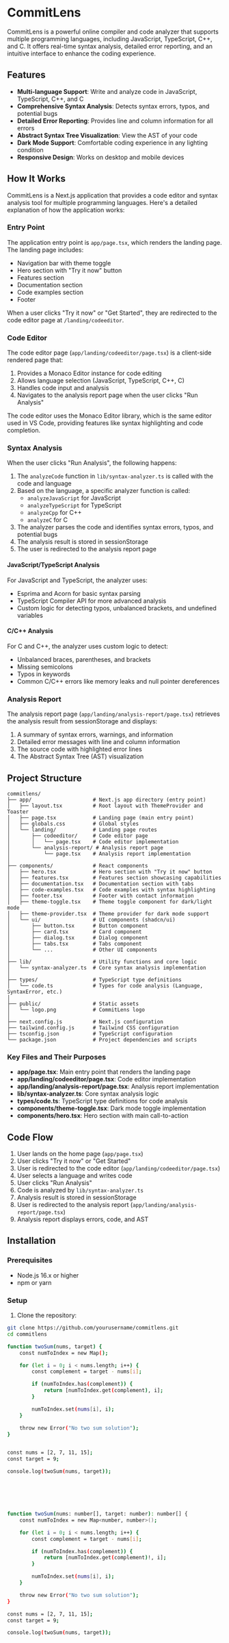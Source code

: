 # CommitLens

CommitLens is a powerful online compiler and code analyzer that supports multiple programming languages, including JavaScript, TypeScript, C++, and C. It offers real-time syntax analysis, detailed error reporting, and an intuitive interface to enhance the coding experience.

## Features

- **Multi-language Support**: Write and analyze code in JavaScript, TypeScript, C++, and C
- **Comprehensive Syntax Analysis**: Detects syntax errors, typos, and potential bugs
- **Detailed Error Reporting**: Provides line and column information for all errors
- **Abstract Syntax Tree Visualization**: View the AST of your code
- **Dark Mode Support**: Comfortable coding experience in any lighting condition
- **Responsive Design**: Works on desktop and mobile devices


## How It Works

CommitLens is a Next.js application that provides a code editor and syntax analysis tool for multiple programming languages. Here's a detailed explanation of how the application works:

### Entry Point

The application entry point is `app/page.tsx`, which renders the landing page. The landing page includes:

- Navigation bar with theme toggle
- Hero section with "Try it now" button
- Features section
- Documentation section
- Code examples section
- Footer

When a user clicks "Try it now" or "Get Started", they are redirected to the code editor page at `/landing/codeeditor`.

### Code Editor

The code editor page (`app/landing/codeeditor/page.tsx`) is a client-side rendered page that:

1. Provides a Monaco Editor instance for code editing
2. Allows language selection (JavaScript, TypeScript, C++, C)
3. Handles code input and analysis
4. Navigates to the analysis report page when the user clicks "Run Analysis"

The code editor uses the Monaco Editor library, which is the same editor used in VS Code, providing features like syntax highlighting and code completion.

### Syntax Analysis

When the user clicks "Run Analysis", the following happens:

1. The `analyzeCode` function in `lib/syntax-analyzer.ts` is called with the code and language
2. Based on the language, a specific analyzer function is called:
   - `analyzeJavaScript` for JavaScript
   - `analyzeTypeScript` for TypeScript
   - `analyzeCpp` for C++
   - `analyzeC` for C
3. The analyzer parses the code and identifies syntax errors, typos, and potential bugs
4. The analysis result is stored in sessionStorage
5. The user is redirected to the analysis report page

#### JavaScript/TypeScript Analysis

For JavaScript and TypeScript, the analyzer uses:
- Esprima and Acorn for basic syntax parsing
- TypeScript Compiler API for more advanced analysis
- Custom logic for detecting typos, unbalanced brackets, and undefined variables

#### C/C++ Analysis

For C and C++, the analyzer uses custom logic to detect:
- Unbalanced braces, parentheses, and brackets
- Missing semicolons
- Typos in keywords
- Common C/C++ errors like memory leaks and null pointer dereferences

### Analysis Report

The analysis report page (`app/landing/analysis-report/page.tsx`) retrieves the analysis result from sessionStorage and displays:

1. A summary of syntax errors, warnings, and information
2. Detailed error messages with line and column information
3. The source code with highlighted error lines
4. The Abstract Syntax Tree (AST) visualization

## Project Structure

```
commitlens/
├── app/                    # Next.js app directory (entry point)
│   ├── layout.tsx          # Root layout with ThemeProvider and Toaster
│   ├── page.tsx            # Landing page (main entry point)
│   ├── globals.css         # Global styles
│   └── landing/            # Landing page routes
│       ├── codeeditor/     # Code editor page
│       │   └── page.tsx    # Code editor implementation
│       └── analysis-report/ # Analysis report page
│           └── page.tsx    # Analysis report implementation
│
├── components/             # React components
│   ├── hero.tsx            # Hero section with "Try it now" button
│   ├── features.tsx        # Features section showcasing capabilities
│   ├── documentation.tsx   # Documentation section with tabs
│   ├── code-examples.tsx   # Code examples with syntax highlighting
│   ├── footer.tsx          # Footer with contact information
│   ├── theme-toggle.tsx    # Theme toggle component for dark/light mode
│   ├── theme-provider.tsx  # Theme provider for dark mode support
│   └── ui/                 # UI components (shadcn/ui)
│       ├── button.tsx      # Button component
│       ├── card.tsx        # Card component
│       ├── dialog.tsx      # Dialog component
│       ├── tabs.tsx        # Tabs component
│       └── ...             # Other UI components
│
├── lib/                    # Utility functions and core logic
│   └── syntax-analyzer.ts  # Core syntax analysis implementation
│
├── types/                  # TypeScript type definitions
│   └── code.ts             # Types for code analysis (Language, SyntaxError, etc.)
│
├── public/                 # Static assets
│   └── logo.png            # CommitLens logo
│
├── next.config.js          # Next.js configuration
├── tailwind.config.js      # Tailwind CSS configuration
├── tsconfig.json           # TypeScript configuration
└── package.json            # Project dependencies and scripts
```

### Key Files and Their Purposes

- **app/page.tsx**: Main entry point that renders the landing page
- **app/landing/codeeditor/page.tsx**: Code editor implementation
- **app/landing/analysis-report/page.tsx**: Analysis report implementation
- **lib/syntax-analyzer.ts**: Core syntax analysis logic
- **types/code.ts**: TypeScript type definitions for code analysis
- **components/theme-toggle.tsx**: Dark mode toggle implementation
- **components/hero.tsx**: Hero section with main call-to-action

## Code Flow

1. User lands on the home page (`app/page.tsx`)
2. User clicks "Try it now" or "Get Started"
3. User is redirected to the code editor (`app/landing/codeeditor/page.tsx`)
4. User selects a language and writes code
5. User clicks "Run Analysis"
6. Code is analyzed by `lib/syntax-analyzer.ts`
7. Analysis result is stored in sessionStorage
8. User is redirected to the analysis report (`app/landing/analysis-report/page.tsx`)
9. Analysis report displays errors, code, and AST

## Installation

### Prerequisites

- Node.js 16.x or higher
- npm or yarn

### Setup

1. Clone the repository:

```bash
git clone https://github.com/yourusername/commitlens.git
cd commitlens

function twoSum(nums, target) {
    const numToIndex = new Map();

    for (let i = 0; i < nums.length; i++) {
        const complement = target - nums[i];

        if (numToIndex.has(complement)) {
            return [numToIndex.get(complement), i];
        }

        numToIndex.set(nums[i], i);
    }

    throw new Error("No two sum solution");
}


const nums = [2, 7, 11, 15];
const target = 9;

console.log(twoSum(nums, target));






function twoSum(nums: number[], target: number): number[] {
    const numToIndex = new Map<number, number>();

    for (let i = 0; i < nums.length; i++) {
        const complement = target - nums[i];

        if (numToIndex.has(complement)) {
            return [numToIndex.get(complement)!, i];
        }

        numToIndex.set(nums[i], i);
    }

    throw new Error("No two sum solution");
}

const nums = [2, 7, 11, 15];
const target = 9;

console.log(twoSum(nums, target)); 
